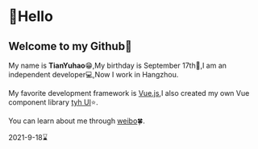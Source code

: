 # :wave:Hello

## Welcome to my Github:pushpin:

My name is **TianYuhao**:grin:,My birthday is September 17th:birthday:,I am an independent developer:computer:,Now I work in Hangzhou.

My favorite development framework is [Vue.js](https://v3.cn.vuejs.org),I also created my own Vue component library [tyh UI](https://tianyuhao.icu/tyhui/v3):star:.

You can learn about me through [weibo](https://weibo.com/u/7112859998):four_leaf_clover:.

2021-9-18:hourglass:
